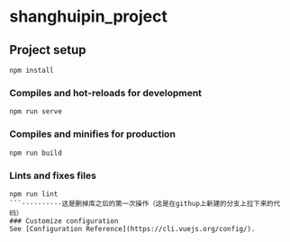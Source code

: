 # shanghuipin_project

## Project setup

```
npm install
```

### Compiles and hot-reloads for development

```
npm run serve
```

### Compiles and minifies for production

```
npm run build
```

### Lints and fixes files

````
npm run lint
```··········这是删掉库之后的第一次操作（这是在githup上新建的分支上拉下来的代码）
### Customize configuration
See [Configuration Reference](https://cli.vuejs.org/config/).
````
